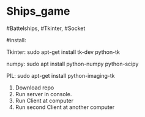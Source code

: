 # Ships_game

#Battelships, #Tkinter, #Socket

#install:

Tkinter: sudo apt-get install tk-dev python-tk 
  
numpy: sudo apt install python-numpy python-scipy
  
PIL:  sudo apt-get install python-imaging-tk


1. Download repo
2. Run server in console.
3. Run Client at  computer
4. Run second Client at another computer
